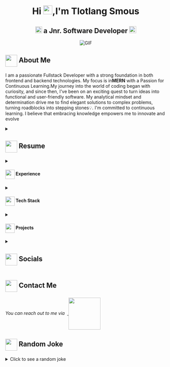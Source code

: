 <h1 align="center">Hi <img src="https://github.com/Smouzen/Tlotlang/blob/icons/Hi.gif" width="28px"/>,I'm Tlotlang Smous</h2>
<h2 align="center">
  <img src="https://komarev.com/ghpvc/?username=ParthJohri&color=dc143c&style=for-the-badge" alt="Profile Views" style="height:21px;">
a Jnr. Software Developer
<a href="https://smous-tlotlang.netlify.app//">
    <img src="https://img.shields.io/badge/Portfolio-543DE0?style=for-the-badge&logo=About.me&logoColor=white" alt="Portfolio" style="height:22px;">
</a>

</h2>

<div align="center">
 <img alt="GIF" src="https://media.giphy.com/media/pqMSyHmekA1Qe7Utp7/giphy.gif?cid=ecf05e47dlp4ywb1p4zn2tnobqmg9qouj31zphddwy7krc3e&ep=v1_gifs_related&rid=giphy.gif&ct=g" />
</div>

## <img align ='center' src="https://i.giphy.com/media/v1.Y2lkPTc5MGI3NjExdjh2dDM4bDhyYzM5NmppaHJ6dG56Mmh3bTkyanFkdWRvZ3R1cGoycSZlcD12MV9pbnRlcm5hbF9naWZfYnlfaWQmY3Q9ZQ/LOnt6uqjD9OexmQJRB/giphy.gif" width="37" /> About Me

I am a passionate Fullstack Developer with a strong foundation in both frontend and backend technologies. My focus is in<strong>MERN</strong> with a Passion for Continuous Learning.My journey into the world of coding began with curiosity, and since then, I've been on an exciting quest to turn ideas into functional and user-friendly software. My analytical mindset and determination drive me to find elegant solutions to complex problems, turning roadblocks into stepping stones💡. I'm committed to continuous learning. I believe that embracing knowledge empowers me to innovate and evolve

<details>
 <summary><h2> <img align="center" src="https://github.com/Smouzen/Tlotlang/blob/icons/about.png" width="37" /> Resume</h2></summary>
 
 <details>
  <summary><h4> <img align="center" src="https://github.com/Smouzen/Tlotlang/blob/icons/academics.gif"  width="29"/> Academics</h2></summary>

- **Diploma in ICT**  (Sol Plaatje University) | Jan 2018 - Dec 2020
  - Programming Languages: Java, Python, Android Studio
  - Databases: MySQL
  - Key focus area: Agile Methodologies | Object Oriented Programming |Information Systems | Web-Development.
- **Advanced Diploma in ICT** (Sol Plaatje University) | Mar 2021 - Dec 2021
  - Programming Languages: Java, Python
  - Databases: MongoDB, Redis 
  - Project Management 
  - Key focus area: Agile Methodologies | Object Oriented Programming | Data Structures | System Design and Development
</details>
</details>
 <details>
  <summary><h4> <img align="center" src="https://github.com/Smouzen/Tlotlang/blob/icons/experience.gif"  width="29"/> Experience</h2></summary>

- **Free Lancer** Self- Employeed (Remote) | Oct 2022 -  Present
  • Developed and deployed web applications based on client specifications.
  • Utilized AWS EC2 for deployment and Docker for containerization the web application.
  • Utilized GitHub actions for CI/CD workflows, enhancing development 
efficiency.
</details>
  

<details>
  <summary><h4> <img align="center" src="https://github.com/Smouzen/Tlotlang/blob/icons/techstack.gif"  width="29"/> Tech Stack</h2></summary>

  #### Languages


  ![Java](https://img.shields.io/badge/java-%23ED8B00.svg?style=for-the-badge&logo=java&logoColor=white) 
  ![JavaScript](https://img.shields.io/badge/javascript-%23323330.svg?style=for-the-badge&logo=javascript&logoColor=%23F7DF1E) 
  ![Python](https://img.shields.io/badge/python-3670A0?style=for-the-badge&logo=python&logoColor=ffdd54) 
  ![Markdown](https://img.shields.io/badge/markdown-%23000000.svg?style=for-the-badge&logo=markdown&logoColor=white) 
  ![CSS3](https://img.shields.io/badge/css3-%231572B6.svg?style=for-the-badge&logo=css3&logoColor=white) 
  ![HTML5](https://img.shields.io/badge/html5-%23E34F26.svg?style=for-the-badge&logo=html5&logoColor=white)

  #### Libraries/Frameworks
  ![TailwindCSS](https://img.shields.io/badge/tailwindcss-%2338B2AC.svg?style=for-the-badge&logo=tailwind-css&logoColor=white) 
  ![React](https://img.shields.io/badge/react-%2320232a.svg?style=for-the-badge&logo=react&logoColor=%2361DAFB) 
  ![ANDROID](https://img.shields.io/badge/android-%2320232a.svg?style=for-the-badge&logo=android&logoColor=%a4c639) 
  ![jQuery](https://img.shields.io/badge/jquery-%230769AD.svg?style=for-the-badge&logo=jquery&logoColor=white) 
  ![Express.js](https://img.shields.io/badge/Express-black?style=for-the-badge&logo=three.js&logoColor=white) 
  ![Firebase](https://img.shields.io/badge/firebase-%23039BE5.svg?style=for-the-badge&logo=firebase) 
  ![MySQL](https://img.shields.io/badge/mysql-%2300f.svg?style=for-the-badge&logo=mysql&logoColor=white) 
  ![MongoDB](https://img.shields.io/badge/MongoDB-%234ea94b.svg?style=for-the-badge&logo=mongodb&logoColor=white) 


  #### Deployment
  ![AWS](https://img.shields.io/badge/AWS-%23FF9900.svg?style=for-the-badge&logo=amazon-aws&logoColor=white) 
  ![Netlify](https://img.shields.io/badge/netlify-%23000000.svg?style=for-the-badge&logo=netlify&logoColor=#00C7B7) 


  #### Tools
  ![Arduino](https://img.shields.io/badge/-Arduino-00979D?style=for-the-badge&logo=Arduino&logoColor=white)
  ![Figma](https://img.shields.io/badge/figma-%23F24E1E.svg?style=for-the-badge&logo=figma&logoColor=white) 

</details>

<details>
  <summary><h4> <img align="center" src="https://github.com/Smouzen/Tlotlang/blob/icons/Github.gif"  width="29"/> Projects</h2></summary>

  #### <a href="https://smousestate.onrender.com/">Estate Agent</a>
  <span><img src="https://img.shields.io/badge/Node.js-%2343853D.svg?style=for-the-badge&logo=node.js&logoColor=white"> 
    <img src="https://img.shields.io/badge/MongoDB-%234ea94b.svg?style=for-the-badge&logo=mongodb&logoColor=white"> 
    <img src="https://img.shields.io/badge/Tailwind_CSS-38B2AC?style=for-the-badge&logo=tailwind-css&logoColor=white"> 
    <img src="https://img.shields.io/badge/React-20232A?style=for-the-badge&logo=react&logoColor=61DAFB"></span>  
I am building a web application using MERN, for the students to find accommodation easily in the neighborhood. Web application uses MongoDB for a flexible and scalable data management. Express js to build back-end components, React js and Tailwind css to build the front-end components and Node js for back-end and front-end components to communicate.

  #### <a href="https://livityict.netlify.app/">Livity ICT Website</a>
  <span>
    <img src="https://img.shields.io/badge/Tailwind_CSS-38B2AC?style=for-the-badge&logo=tailwind-css&logoColor=white"> 
    <img src="https://img.shields.io/badge/React-20232A?style=for-the-badge&logo=react&logoColor=61DAFB"></span>  
The main objective was to enhance my React skill. This is my side project, just for practices purposes. I want to learn react props and useState
</details>

</details>


<details>
  <summary><h2> <img align ='center' src='https://i.giphy.com/media/v1.Y2lkPTc5MGI3NjExaGtqdDdwN2oyNWJ4czlncHBkamJxaHcxYmVmcXY3a3I3MjRmYjBrbCZlcD12MV9pbnRlcm5hbF9naWZfYnlfaWQmY3Q9ZQ/kmUvauX8TMWg0OsqKW/giphy.gif' width ='37' /> Socials</h2></summary>

<div style="display: flex; flex-direction: column; justify-content: center; align-items: center; ">
  <a href="https://github.com/Smouzen">
    <img align="center" src="https://github.com/Smouzen/Tlotlang/blob/icons/Github.gif" width="70"/>
  </a>
  <a href="https://www.linkedin.com/in/tlotlang-smous-424564201/">
    <img align="center" src="https://github.com/Smouzen/Tlotlang/blob/icons/Linkedin.gif" width="70"/>
  </a>
 
</div>

  
</details>

## <img align="center" src="https://github.com/Smouzen/Tlotlang/blob/icons/Contact.gif"  width="37"/> Contact Me

<p> 
 <i>You can reach out to me via</i> 
&nbsp;<a href="mailto:contact.tlsmous09@yahoo.com">
     <img align="center" src="https://github.com/Smouzen/Tlotlang/blob/icons/Gmail.gif"  width="100"/>
 </a>
</p>



## <img align ='center' src='https://media2.giphy.com/media/UQDSBzfyiBKvgFcSTw/giphy.gif?cid=ecf05e47p3cd513axbek3f56ti3jzizq8hincw20jauyyfyw&rid=giphy.gif' width ='37' /> Random Joke 

<details>
  <summary>Click to see a random joke</summary>
  <div align="center">
   
  ![Jokes Card](https://readme-jokes.vercel.app/api?theme=halloween)
  
  </div>
</details>


